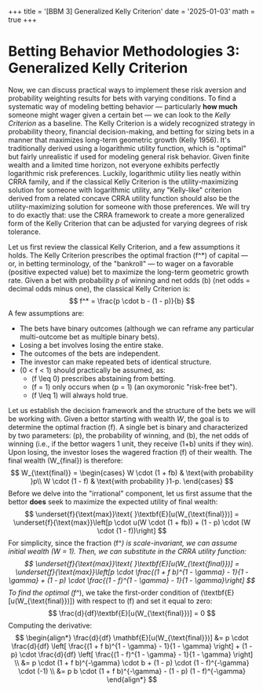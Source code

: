 +++
title = '[BBM 3] Generalized Kelly Criterion'
date = '2025-01-03'
math = true
+++

# Betting Behavior Methodologies 3: Generalized Kelly Criterion

Now, we can discuss practical ways to implement these risk aversion and probability weighting results for bets with varying conditions. To find a systematic way of modeling betting behavior &mdash; particularly **how much** someone might wager given a certain bet &mdash; we can look to the *Kelly Criterion* as a baseline. The Kelly Criterion is a widely recognized strategy in probability theory, financial decision-making, and betting for sizing bets in a manner that maximizes long-term geometric growth (Kelly 1956). It's traditionally derived using a logarithmic utility function, which is "optimal" but fairly unrealistic if used for modeling general risk behavior. Given finite wealth and a limited time horizon, not everyone exhibits perfectly logarithmic risk preferences. Luckily, logarithmic utility lies neatly within CRRA family, and if the classical Kelly Criterion is the utility-maximizing solution for someone with logarithmic utility, any "Kelly-like" criterion derived from a related concave CRRA utility function should also be the utility-maximizing solution for someone with those preferences. We will try to do exactly that: use the CRRA framework to create a more generalized form of the Kelly Criterion that can be adjusted for varying degrees of risk tolerance.

Let us first review the classical Kelly Criterion, and a few assumptions it holds. The Kelly Criterion prescribes the optimal fraction \(f^*\) of capital &mdash; or, in betting terminology, of the "bankroll" &mdash; to wager on a favorable (positive expected value) bet to maximize the long-term geometric growth rate. Given a bet with probability $p$ of winning and net odds \(b\) (net odds = decimal odds minus one), the classical Kelly Criterion is:
$$
f^* = \frac{p \cdot b - (1 - p)}{b}
$$
A few assumptions are:
- The bets have binary outcomes (although we can reframe any particular multi-outcome bet as multiple binary bets).
- Losing a bet involves losing the entire stake.
- The outcomes of the bets are independent.
- The investor can make repeated bets of identical structure.
- \(0 < f < 1\) should practically be assumed, as:
    - \(f \leq 0\) prescribes abstaining from betting.
    - \(f = 1\) only occurs when \(p = 1\) (an oxymoronic "risk-free bet").
    - \(f \leq 1\) will always hold true.

Let us establish the decision framework and the structure of the bets we will be working with. Given a bettor starting with wealth $W$, the goal is to determine the optimal fraction \(f\). A single bet is binary and characterized by two parameters: \(p\), the probability of winning, and \(b\), the net odds of winning (i.e., if the bettor wagers 1 unit, they receive \(1+b\) units if they win). Upon losing, the investor loses the wagered fraction \(f\) of their wealth. The final wealth \(W_{final}\) is therefore:
$$
    W_{\text{final}} = \begin{cases}
        W \cdot (1 + fb) & \text{with probability }p\\
        W \cdot (1 - f) & \text{with probability }1-p.
    \end{cases}
$$
Before we delve into the "irrational" component, let us first assume that the bettor **does** seek to maximize the expected utility of final wealth:
$$
\underset{f}{\text{max}}\text{ }\textbf{E}[u(W_{\text{final}})] = \underset{f}{\text{max}}\left[p \cdot u(W \cdot (1 + fb)) + (1 - p) \cdot (W \cdot (1 - f))\right]
$$
For simplicity, since the fraction \(f^*\) is scale-invariant, we can assume initial wealth \(W = 1\). Then, we can substitute in the CRRA utility function:
$$
\underset{f}{\text{max}}\text{ }\textbf{E}[u(W_{\text{final}})] = \underset{f}{\text{max}}\left[p \cdot \frac{(1 + f b)^{1 - \gamma} - 1}{1 - \gamma} + (1 - p) \cdot \frac{(1 - f)^{1 - \gamma} - 1}{1 - \gamma}\right]
$$
To find the optimal \(f^*\), we take the first-order condition of \(\textbf{E}[u(W_{\text{final}})]\) with respect to \(f\) and set it equal to zero:
$$
\frac{d}{df}\textbf{E}[u(W_{\text{final}})] = 0
$$
Computing the derivative:
$$
\begin{align*}
\frac{d}{df} \mathbf{E}[u(W_{\text{final}})] &= p \cdot \frac{d}{df} \left[ \frac{(1 + f b)^{1 - \gamma} - 1}{1 - \gamma} \right] + (1 - p) \cdot \frac{d}{df} \left[ \frac{(1 - f)^{1 - \gamma} - 1}{1 - \gamma} \right] \\
&= p \cdot (1 + f b)^{-\gamma} \cdot b + (1 - p) \cdot (1 - f)^{-\gamma} \cdot (-1) \\
&= p b \cdot (1 + f b)^{-\gamma} - (1 - p) (1 - f)^{-\gamma}
\end{align*}
$$